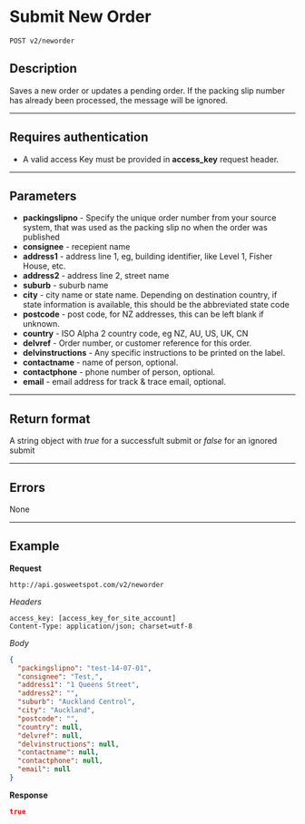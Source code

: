 # Submit New Order

    POST v2/neworder

## Description
Saves a new order or updates a pending order. If the packing slip number has already been processed, the message will be ignored.

***

## Requires authentication
* A valid access Key must be provided in **access_key** request header.

***

## Parameters
- **packingslipno** - Specify the unique order number from your source system, that was used as the packing slip no when the order was published
- **consignee** - recepient name
- **address1** - address line 1, eg, building identifier, like Level 1, Fisher House, etc.
- **address2** - address line 2, street name
- **suburb** - suburb name
- **city** - city name or state name. Depending on destination country, if state information is available, this should be the abbreviated state code
- **postcode** - post code, for NZ addresses, this can be left blank if unknown.
- **country** - ISO Alpha 2 country code, eg NZ, AU, US, UK, CN
- **delvref** - Order number, or customer reference for this order. 
- **delvinstructions** - Any specific instructions to be printed on the label.
- **contactname** - name of person, optional.
- **contactphone** - phone number of person, optional.
- **email** - email address for track & trace email, optional.

***

## Return format
A string object with *true* for a successfult submit or *false* for an ignored submit

***

## Errors
None

***

## Example
**Request**

    http://api.gosweetspot.com/v2/neworder

*Headers*

    access_key: [access_key_for_site_account]
    Content-Type: application/json; charset=utf-8

    

*Body*
``` json
{
  "packingslipno": "test-14-07-01",
  "consignee": "Test,",
  "address1": "1 Queens Street",
  "address2": "",
  "suburb": "Auckland Centrol",
  "city": "Auckland",
  "postcode": "",
  "country": null,
  "delvref": null,
  "delvinstructions": null,
  "contactname": null,
  "contactphone": null,
  "email": null
}
```


**Response** 
``` json
true
```

